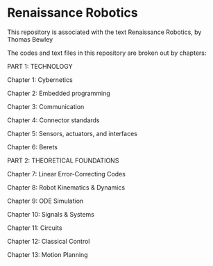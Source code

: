 # Renaissance Robotics
This repository is associated with the text Renaissance Robotics, by Thomas Bewley

The codes and text files in this repository are broken out by chapters:

PART 1: TECHNOLOGY

Chapter 1: Cybernetics

Chapter 2: Embedded programming

Chapter 3: Communication

Chapter 4: Connector standards

Chapter 5: Sensors, actuators, and interfaces 

Chapter 6: Berets

PART 2: THEORETICAL FOUNDATIONS

Chapter 7: Linear Error-Correcting Codes

Chapter 8: Robot Kinematics & Dynamics

Chapter 9: ODE Simulation

Chapter 10: Signals & Systems

Chapter 11: Circuits

Chapter 12: Classical Control

Chapter 13: Motion Planning
